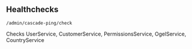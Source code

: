 ## Healthchecks

```/admin/cascade-ping/check```

Checks UserService, CustomerService, PermissionsService, OgelService, CountryService
